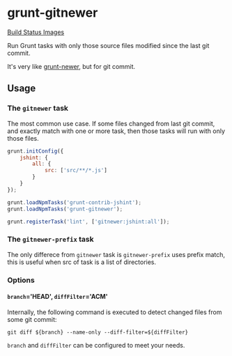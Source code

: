 # grunt-gitnewer

[Build Status Images](https://travis-ci.org/springuper/grunt-git-newer.svg)

Run Grunt tasks with only those source files modified since the last git commit.

It's very like [grunt-newer](https://github.com/tschaub/grunt-newer), but for git commit.

## Usage

### The `gitnewer` task

The most common use case. If some files changed from last git commit, and exactly match with one or more task, then those tasks will run with only those files.

```js
grunt.initConfig({
    jshint: {
        all: {
            src: ['src/**/*.js']
        }
    }
});

grunt.loadNpmTasks('grunt-contrib-jshint');
grunt.loadNpmTasks('grunt-gitnewer');

grunt.registerTask('lint', ['gitnewer:jshint:all']);
```

### The `gitnewer-prefix` task

The only differece from `gitnewer` task is `gitnewer-prefix` uses prefix match, this is useful when src of task is a list of directories.

### Options

#### `branch`='HEAD', `diffFilter`='ACM'

Internally, the following command is executed to detect changed files from some git commit:

```
git diff ${branch} --name-only --diff-filter=${diffFilter}
```

`branch` and `diffFilter` can be configured to meet your needs.
